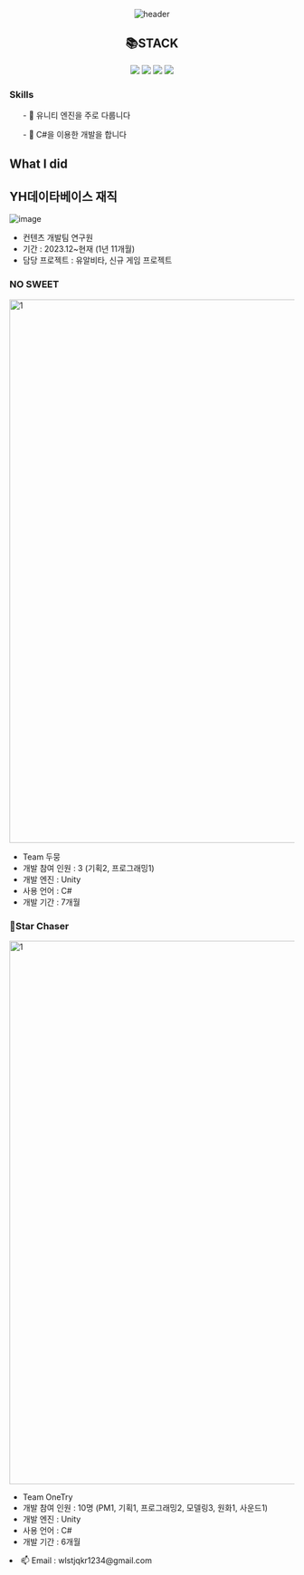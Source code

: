 <div align="center">
  
![header](https://capsule-render.vercel.app/api?type=transparent&text=Jinsso_Portfolio&fontColor=946CEE)


<h2>📚STACK</h2> 
<img src="https://img.shields.io/badge/Unity-000000?style=for-the-badge&logo=unity&logoColor=white">
<img src="https://img.shields.io/badge/Unreal-0E1128?style=for-the-badge&logo=unrealengine&logoColor=white">
<img src="https://img.shields.io/badge/Csharp-99CC00?style=for-the-badge&logo=sharp&logoColor=white">
<img src="https://img.shields.io/badge/C++-00599C?style=for-the-badge&logo=cplusplus&logoColor=white">
</div>

<h3>Skills</h3>
<ul>- 🔭 유니티 엔진을 주로 다룹니다</ul>
<ul>- 🔭 C#을 이용한 개발을 합니다</ul>

<h2>What I did</h2>

<h2>YH데이타베이스 재직</h2>
  
![image](https://github.com/user-attachments/assets/31e8e8ed-012f-4175-8661-183446f036d9)

<ul>
  <li>컨텐츠 개발팀 연구원</li>
  <li>기간 : 2023.12~현재 (1년 11개월)</li>
  <li>담당 프로젝트 : 유알비타, 신규 게임 프로젝트</li>
</ul>

  
<h3>NO SWEET</h3>

<img width="960" alt="1" src="https://github.com/jinsso2/jinsso2/assets/80314460/a1acaaa6-8420-49c5-9561-7a4358591a6b">
<ul>
<li>Team 두뭉</li>
<li>개발 참여 인원 : 3 (기획2, 프로그래밍1)</li>
<li>개발 엔진 : Unity</li>
<li>사용 언어 : C#</li>
<li>개발 기간 : 7개월</li>
</ul>


<h3>🌠Star Chaser</h3>
<img width="960" alt="1" src=https://github.com/jinsso2/jinsso2/assets/80314460/789db611-ee53-49ea-b890-8a4b5e05c2fa)>

<ul>
<li>Team OneTry</li>
<li>개발 참여 인원 : 10명 (PM1, 기획1, 프로그래밍2, 모델링3, 원화1, 사운드1)</li>
<li>개발 엔진 : Unity</li>
<li>사용 언어 : C#</li>
<li>개발 기간 : 6개월</li>
</ul>


<li>📫 Email : wlstjqkr1234@gmail.com</li>



